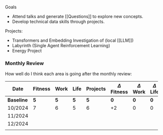 Goals
- Attend talks and generate [[Questions]] to explore new concepts.
- Develop technical data skills through projects.

Projects:
- Transformers and Embedding Investigation of (local [[LLM]])  
- Labyrinth (Single Agent Reinforcement Learning)
- Energy Project 
### Monthly Review

How well do I think each area is going after the monthly review:

| Date         | Fitness | Work  | Life  | Projects | $\Delta$ Fitness | $\Delta$ Work | $\Delta$ Life | $\Delta$ Projects | Overall |
| ------------ | ------- | ----- | ----- | -------- | ---------------- | ------------- | ------------- | ----------------- | ------- |
| **Baseline** | **5**   | **5** | **5** | **5**    | **0**            | **0**         | **0**         | **0**             | **0**   |
| 10/2024      | 7       | 6     | 5     | 6        | +2               | 0             | 0             | +1                | +3      |
| 11/2024      |         |       |       |          |                  |               |               |                   |         |
| 12/2024      |         |       |       |          |                  |               |               |                   |         |
|              |         |       |       |          |                  |               |               |                   |         |
